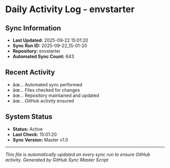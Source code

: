 ﻿# Daily Activity Log - envstarter

## Sync Information
- **Last Updated:** 2025-09-22 15:01:20
- **Sync Run ID:** 2025-09-22_15-01-20
- **Repository:** envstarter
- **Automated Sync Count:** 643

## Recent Activity
- âœ… Automated sync performed
- âœ… Files checked for changes
- âœ… Repository maintained and updated
- âœ… GitHub activity ensured

## System Status
- **Status:** Active
- **Last Check:** 15:01:20
- **Sync Version:** Master v1.0

---
*This file is automatically updated on every sync run to ensure GitHub activity.*
*Generated by GitHub Sync Master Script*
